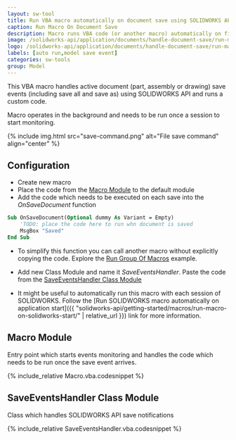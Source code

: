 ```yaml
---
layout: sw-tool
title: Run VBA macro automatically on document save using SOLIDWORKS API
caption: Run Macro On Document Save
description: Macro runs VBA code (or another macro) automatically on file save using SOLIDWORKS API
image: /solidworks-api/application/documents/handle-document-save/run-macro-on-save.png
logo: /solidworks-api/application/documents/handle-document-save/run-macro-on-save.svg
labels: [auto run,model save event]
categories: sw-tools
group: Model
---
```

This VBA macro handles active document (part, assembly or drawing) save events (including save all and save as) using SOLIDWORKS API and runs a custom code.

Macro operates in the background and needs to be run once a session to start monitoring.

{% include img.html src="save-command.png" alt="File save command" align="center" %}

## Configuration

* Create new macro
* Place the code from the [Macro Module](#macro-module) to the default module
* Add the code which needs to be executed on each save into the *OnSaveDocument* function

~~~ vb
Sub OnSaveDocument(Optional dummy As Variant = Empty)
    'TODO: place the code here to run whn document is saved
    MsgBox "Saved"
End Sub
~~~

* To simplify this function you can call another macro without explicitly copying the code. Explore the [Run Group Of Macros](/solidworks-api/application/frame/run-macros-group/) example.

* Add new Class Module and name it *SaveEventsHandler*. Paste the code from the [SaveEventsHandler Class Module](#saveeventshandler-class-module)

* It might be useful to automatically run this macro with each session of SOLIDWORKS. Follow the [Run SOLIDWORKS macro automatically on application start]({{ "solidworks-api/getting-started/macros/run-macro-on-solidworks-start/" | relative_url }}) link for more information.

## Macro Module

Entry point which starts events monitoring and handles the code which needs to be run once the save event arrives.

{% include_relative Macro.vba.codesnippet %}

## SaveEventsHandler Class Module

Class which handles SOLIDWORKS API save notifications

{% include_relative SaveEventsHandler.vba.codesnippet %}
